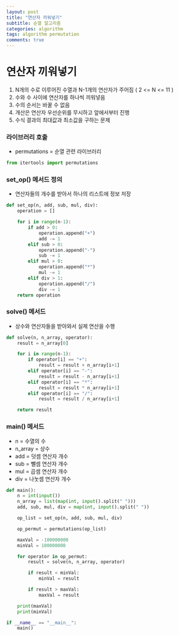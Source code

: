 ```yaml
---
layout: post
title: "연산자 끼워넣기"
subtitle: 순열 알고리즘
categories: algorithm
tags: algorithm permutation
comments: true
---
```

# 연산자 끼워넣기

1. N개의 수로 이루어진 수열과 N-1개의 연산자가 주어짐 ( 2 <= N <= 11 )
2. 수와 수 사이에 연산자를 하나씩 끼워넣음
3. 수의 순서는 바꿀 수 없음
4. 개산은 연산자 우선순위를 무시하고 앞에서부터 진행
5. 수식 결과의 최대값과 최소값을 구하는 문제


### 라이브러리 호출
* permutations = 순열 관련 라이브러리

```python
from itertools import permutations
```

### set_op() 메서드 정의
* 연산자들의 개수를 받아서 하나의 리스트에 정보 저장

```python
def set_op(n, add, sub, mul, div):
    operation = []

    for i in range(n-1):
        if add > 0:
            operation.append("+")
            add -= 1
        elif sub > 0:
            operation.append("-")
            sub -= 1
        elif mul > 0:
            operation.append("*")
            mul -= 1
        elif div > 1:
            operation.append("/")
            div -= 1
    return operation
```

### solve() 메서드
* 상수와 연산자들을 받아와서 실제 연산을 수행

```python
def solve(n, n_array, operator):
    result = n_array[0]

    for i in range(n-1):
        if operator[i] == "+":
            result = result + n_array[i+1]
        elif operator[i] == "-":
            result = result - n_array[i+1]
        elif operator[i] == "*":
            result = result * n_array[i+1]
        elif operator[i] == "/":
            result = result / n_array[i+1]

    return result
```

### main() 메서드
* n = 수열의 수
* n_array = 상수
* add = 덧셈 연산자 개수
* sub = 뺄셈 연산자 개수
* mul = 곱셈 연산자 개수
* div = 나눗셈 연산자 개수

```python
def main():
    n = int(input())
    n_array = list(map(int, input().split(" ")))
    add, sub, mul, div = map(int, input().split(" "))

    op_list = set_op(n, add, sub, mul, div)

    op_permut = permutations(op_list)

    maxVal = -100000000
    minVal = 100000000

    for operator in op_permut:
        result = solve(n, n_array, operator)

        if result < minVal:
            minVal = result

        if result > maxVal:
            maxVal = result

    print(maxVal)
    print(minVal)

if __name__ == "__main__":
    main()
```
